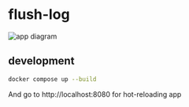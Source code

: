 # flush-log
  
<img src="./systems.png" alt="app diagram" align="center"/>
  
## development
```sh
docker compose up --build
```
And go to http://localhost:8080 for hot-reloading app  
  